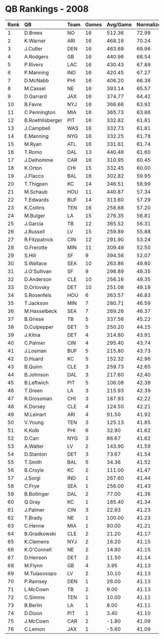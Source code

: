 # QB Rankings - 2008

| Rank | QB               | Team | Games | Avg/Game | Normalized |
| :----| :----------------| :----| :-----| :--------| :----------|
| 1    | D.Brees          | NO   | 16    | 512.36   | 72.99      |
| 2    | K.Warner         | ARI  | 16    | 468.16   | 70.24      |
| 3    | J.Cutler         | DEN  | 16    | 463.69   | 69.96      |
| 4    | A.Rodgers        | GB   | 16    | 440.96   | 68.54      |
| 5    | P.Rivers         | LAC  | 16    | 430.43   | 67.89      |
| 6    | P.Manning        | IND  | 16    | 420.45   | 67.27      |
| 7    | D.McNabb         | PHI  | 16    | 406.20   | 66.38      |
| 8    | M.Cassel         | NE   | 16    | 393.14   | 65.57      |
| 9    | D.Garrard        | JAX  | 16    | 374.77   | 64.42      |
| 10   | B.Favre          | NYJ  | 16    | 366.66   | 63.92      |
| 11   | C.Pennington     | MIA  | 16    | 365.73   | 63.86      |
| 12   | B.Roethlisberger | PIT  | 16    | 332.82   | 61.81      |
| 13   | J.Campbell       | WAS  | 16    | 332.73   | 61.81      |
| 14   | E.Manning        | NYG  | 16    | 332.25   | 61.78      |
| 15   | M.Ryan           | ATL  | 16    | 331.61   | 61.74      |
| 16   | T.Romo           | DAL  | 13    | 440.48   | 61.60      |
| 17   | J.Delhomme       | CAR  | 16    | 310.95   | 60.45      |
| 18   | K.Orton          | CHI  | 15    | 332.45   | 60.00      |
| 19   | J.Flacco         | BAL  | 16    | 302.82   | 59.95      |
| 20   | T.Thigpen        | KC   | 14    | 346.51   | 58.99      |
| 21   | M.Schaub         | HOU  | 11    | 440.87   | 57.34      |
| 22   | T.Edwards        | BUF  | 14    | 313.60   | 57.29      |
| 23   | K.Collins        | TEN  | 16    | 258.68   | 57.20      |
| 24   | M.Bulger         | LA   | 15    | 276.35   | 56.81      |
| 25   | J.Garcia         | TB   | 12    | 365.52   | 56.31      |
| 26   | J.Russell        | LV   | 15    | 259.89   | 55.88      |
| 27   | R.Fitzpatrick    | CIN  | 12    | 291.90   | 53.24      |
| 28   | G.Frerotte       | MIN  | 11    | 309.49   | 52.50      |
| 29   | S.Hill           | SF   | 9     | 394.56   | 52.07      |
| 30   | S.Wallace        | SEA  | 10    | 263.86   | 49.60      |
| 31   | J.O'Sullivan     | SF   | 9     | 296.89   | 49.35      |
| 32   | D.Anderson       | CLE  | 10    | 256.16   | 49.35      |
| 33   | D.Orlovsky       | DET  | 10    | 251.08   | 49.19      |
| 34   | S.Rosenfels      | HOU  | 6     | 363.57   | 46.83      |
| 35   | T.Jackson        | MIN  | 7     | 280.71   | 46.59      |
| 36   | M.Hasselbeck     | SEA  | 7     | 269.26   | 46.37      |
| 37   | B.Griese         | TB   | 5     | 337.56   | 45.22      |
| 38   | D.Culpepper      | DET  | 5     | 250.20   | 44.15      |
| 39   | J.Kitna          | DET  | 4     | 314.80   | 43.91      |
| 40   | C.Palmer         | CIN  | 4     | 295.40   | 43.74      |
| 41   | J.Losman         | BUF  | 5     | 215.80   | 43.73      |
| 42   | D.Huard          | KC   | 5     | 152.32   | 42.96      |
| 43   | B.Quinn          | CLE  | 3     | 259.73   | 42.65      |
| 44   | B.Johnson        | DAL  | 3     | 217.60   | 42.40      |
| 45   | B.Leftwich       | PIT  | 5     | 106.08   | 42.39      |
| 46   | T.Green          | LA   | 3     | 215.93   | 42.39      |
| 47   | R.Grossman       | CHI  | 3     | 187.93   | 42.22      |
| 48   | K.Dorsey         | CLE  | 4     | 124.50   | 42.21      |
| 49   | M.Leinart        | ARI  | 4     | 91.50    | 41.92      |
| 50   | V.Young          | TEN  | 3     | 125.13   | 41.85      |
| 51   | K.Kolb           | PHI  | 6     | 32.90    | 41.62      |
| 52   | D.Carr           | NYG  | 3     | 86.67    | 41.62      |
| 53   | A.Walter         | LV   | 2     | 143.90   | 41.59      |
| 54   | D.Stanton        | DET  | 3     | 73.67    | 41.54      |
| 55   | T.Smith          | BAL  | 5     | 34.36    | 41.52      |
| 56   | B.Croyle         | KC   | 2     | 111.00   | 41.47      |
| 57   | J.Sorgi          | IND  | 1     | 267.60   | 41.44      |
| 58   | C.Frye           | SEA  | 1     | 256.00   | 41.43      |
| 59   | B.Bollinger      | DAL  | 2     | 77.00    | 41.36      |
| 60   | Q.Gray           | KC   | 1     | 185.40   | 41.34      |
| 61   | J.Palmer         | CIN  | 3     | 22.93    | 41.23      |
| 62   | T.Brady          | NE   | 1     | 100.00   | 41.23      |
| 63   | C.Henne          | MIA  | 1     | 90.00    | 41.21      |
| 64   | B.Gradkowski     | CLE  | 2     | 21.20    | 41.17      |
| 65   | K.Clemens        | NYJ  | 2     | 16.20    | 41.15      |
| 66   | K.O'Connell      | NE   | 2     | 14.90    | 41.15      |
| 67   | D.Henson         | DET  | 2     | 11.50    | 41.14      |
| 68   | M.Flynn          | GB   | 4     | 3.95     | 41.13      |
| 69   | M.Tuiasosopo     | LV   | 2     | 10.10    | 41.13      |
| 70   | P.Ramsey         | DEN  | 1     | 26.00    | 41.13      |
| 71   | L.McCown         | TB   | 2     | 9.00     | 41.13      |
| 72   | C.Simms          | TEN  | 1     | 10.00    | 41.11      |
| 73   | B.Berlin         | LA   | 1     | 8.00     | 41.11      |
| 74   | D.Dixon          | PIT  | 1     | 3.40     | 41.10      |
| 75   | J.McCown         | CAR  | 2     | -1.80    | 41.09      |
| 76   | C.Lemon          | JAX  | 1     | -5.60    | 41.09      |

